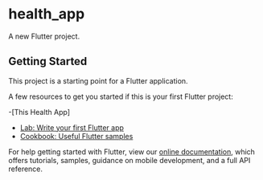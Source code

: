 # health_app

A new Flutter project.

## Getting Started

This project is a starting point for a Flutter application.

A few resources to get you started if this is your first Flutter project:

-[This Health App]

- [Lab: Write your first Flutter app](https://flutter.dev/docs/get-started/codelab)
- [Cookbook: Useful Flutter samples](https://flutter.dev/docs/cookbook)

For help getting started with Flutter, view our
[online documentation](https://flutter.dev/docs), which offers tutorials,
samples, guidance on mobile development, and a full API reference.
